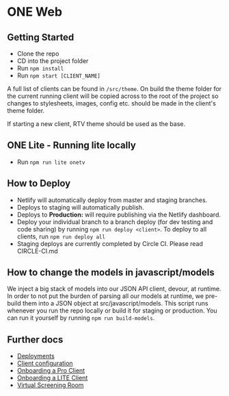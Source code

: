 # ONE Web

## Getting Started
- Clone the repo
- CD into the project folder
- Run `npm install`
- Run `npm start [CLIENT_NAME]`

A full list of clients can be found in `/src/theme`. On build the theme folder for the current running client will be copied across to the root of the project so changes to stylesheets, images, config etc. should be made in the client's theme folder.

If starting a new client, RTV theme should be used as the base.

## ONE Lite - Running lite locally
- Run `npm run lite onetv`

## How to Deploy
- Netlify will automatically deploy from master and staging branches.
- Deploys to staging will automatically publish.
- Deploys to **Production:** will require publishing via the Netlify dashboard.
- Deploy your individual branch to a branch deploy (for dev testing and code sharing) by running `npm run deploy <client>`. To deploy to all clients, run `npm run deploy all`
- Staging deploys are currently completed by Circle CI. Please read CIRCLE-CI.md


## How to change the models in javascript/models

We inject a big stack of models into our JSON API client, devour, at runtime. In order to not put the burden of parsing all our models at runtime, we pre-build them into a JSON object at src/javascript/models. This script runs whenever you run the repo locally or build it for staging or production. You can run it yourself by running `npm run build-models`.

## Further docs

- [Deployments](https://github.com/rawnet/one-web/blob/master/docs/deployments.md)
- [Client configuration](https://github.com/thisisonetv/one-web/blob/master/docs/client-configuration.md)
- [Onboarding a Pro Client](https://github.com/rawnet/one-web/blob/master/docs/pro-clients.md)
- [Onboarding a LITE Client](https://github.com/rawnet/one-web/blob/master/docs/lite-clients.md)
- [Virtual Screening Room](https://github.com/rawnet/one-web/blob/master/docs/virtual-screening-room.md)
